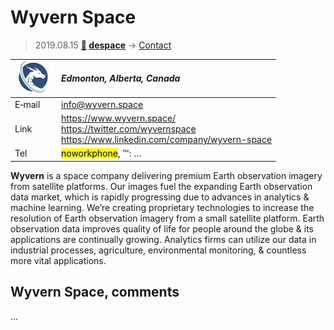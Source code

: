 # Wyvern Space
> 2019.08.15 **[🚀](../index/index.md) [despace](index.md)** → [Contact](contact.md)

|[![](f/contact/w/wyvern_logo1_thumb.jpg)](f/contact/w/wyvern_logo1.png)|*Edmonton, Alberta, Canada*|
|:--|:--|
|E‑mail|<info@wyvern.space>|
|Link|<https://www.wyvern.space/><br> <https://twitter.com/wyvernspace><br> <https://www.linkedin.com/company/wyvern-space>|
|Tel|<mark>noworkphone</mark>, ℻: …|

**Wyvern** is a space company delivering premium Earth observation imagery from satellite platforms. Our images fuel the expanding Earth observation data market, which is rapidly progressing due to advances in analytics & machine learning. We’re creating proprietary technologies to increase the resolution of Earth observation imagery from a small satellite platform. Earth observation data improves quality of life for people around the globe & its applications are continually growing. Analytics firms can utilize our data in industrial processes, agriculture,  environmental monitoring, & countless more vital applications.


<p style="page-break-after:always"> </p>

## Wyvern Space, comments

…

